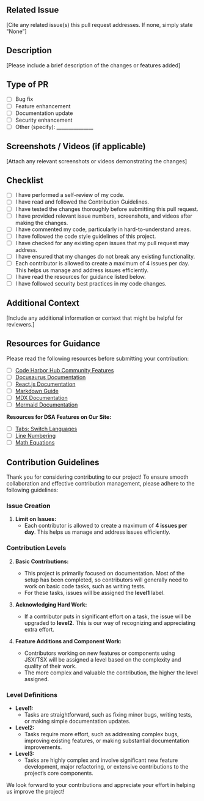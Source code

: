 ## Related Issue

[Cite any related issue(s) this pull request addresses. If none, simply state "None”]

## Description

[Please include a brief description of the changes or features added]

## Type of PR

- [ ] Bug fix
- [ ] Feature enhancement
- [ ] Documentation update
- [ ] Security enhancement
- [ ] Other (specify): _______________

## Screenshots / Videos (if applicable)

[Attach any relevant screenshots or videos demonstrating the changes]

## Checklist
- [ ] I have performed a self-review of my code.
- [ ] I have read and followed the Contribution Guidelines.
- [ ] I have tested the changes thoroughly before submitting this pull request.
- [ ] I have provided relevant issue numbers, screenshots, and videos after making the changes.
- [ ] I have commented my code, particularly in hard-to-understand areas.
- [ ] I have followed the code style guidelines of this project.
- [ ] I have checked for any existing open issues that my pull request may address.
- [ ] I have ensured that my changes do not break any existing functionality.
- [ ] Each contributor is allowed to create a maximum of 4 issues per day. This helps us manage and address issues efficiently.
- [ ] I have read the resources for guidance listed below.
- [ ] I have followed security best practices in my code changes.

## Additional Context

[Include any additional information or context that might be helpful for reviewers.]

## Resources for Guidance

Please read the following resources before submitting your contribution:

- [ ] [Code Harbor Hub Community Features](https://www.codeharborhub.live/community/features)
- [ ] [Docusaurus Documentation](https://docusaurus.io/docs/create-doc)
- [ ] [React.js Documentation](https://legacy.reactjs.org/docs/getting-started.html)
- [ ] [Markdown Guide](https://www.markdownguide.org/)
- [ ] [MDX Documentation](https://mdxjs.com/docs/)
- [ ] [Mermaid Documentation](https://mermaid.js.org/)

**Resources for DSA Features on Our Site:**

- [ ] [Tabs: Switch Languages](https://www.codeharborhub.live/community/features#multi-language-support-code-blocks)
- [ ] [Line Numbering](https://www.codeharborhub.live/community/features#line-numbering)
- [ ] [Math Equations](https://www.codeharborhub.live/community/features#math-equations-with-katex) 

## Contribution Guidelines

Thank you for considering contributing to our project! To ensure smooth collaboration and effective contribution management, please adhere to the following guidelines:

### Issue Creation

1. **Limit on Issues:**
   - Each contributor is allowed to create a maximum of **4 issues per day**. This helps us manage and address issues efficiently.

### Contribution Levels

2. **Basic Contributions:**
   - This project is primarily focused on documentation. Most of the setup has been completed, so contributors will generally need to work on basic code tasks, such as writing tests.
   - For these tasks, issues will be assigned the **level1** label.

3. **Acknowledging Hard Work:**
   - If a contributor puts in significant effort on a task, the issue will be upgraded to **level2**. This is our way of recognizing and appreciating extra effort.

4. **Feature Additions and Component Work:**
   - Contributors working on new features or components using JSX/TSX will be assigned a level based on the complexity and quality of their work.
   - The more complex and valuable the contribution, the higher the level assigned.

### Level Definitions

- **Level1:**
  - Tasks are straightforward, such as fixing minor bugs, writing tests, or making simple documentation updates.
- **Level2:**
  - Tasks require more effort, such as addressing complex bugs, improving existing features, or making substantial documentation improvements.
- **Level3:**
  - Tasks are highly complex and involve significant new feature development, major refactoring, or extensive contributions to the project’s core components.

We look forward to your contributions and appreciate your effort in helping us improve the project!
